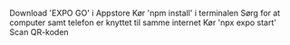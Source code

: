 Download 'EXPO GO' i Appstore
Kør 'npm install' i terminalen
Sørg for at computer samt telefon er knyttet til samme internet
Kør 'npx expo start'
Scan QR-koden
